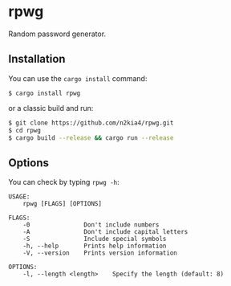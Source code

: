 # rpwg

Random password generator.

## Installation

You can use the `cargo install` command:

    $ cargo install rpwg

or a classic build and run:

```bash
$ git clone https://github.com/n2kia4/rpwg.git
$ cd rpwg
$ cargo build --release && cargo run --release
```

## Options

You can check by typing `rpwg -h`:


```
USAGE:
    rpwg [FLAGS] [OPTIONS]

FLAGS:
    -0               Don't include numbers
    -A               Don't include capital letters
    -S               Include special symbols
    -h, --help       Prints help information
    -V, --version    Prints version information

OPTIONS:
    -l, --length <length>    Specify the length (default: 8)
```
